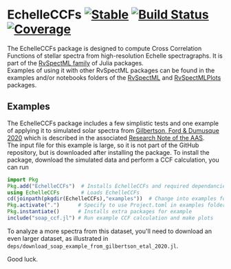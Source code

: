 # EchelleCCFs [![Stable](https://img.shields.io/badge/docs-stable-blue.svg)](https://RvSpectML.github.io/EchelleCCFs.jl/stable) [![Build Status](https://github.com/RvSpectML/EchelleCCFs.jl/workflows/CI/badge.svg)](https://github.com/RvSpectML/EchelleCCFs.jl/actions) [![Coverage](https://codecov.io/gh/RvSpectML/EchelleCCFs.jl/branch/master/graph/badge.svg)](https://codecov.io/gh/RvSpectML/EchelleCCFs.jl)


The EchelleCCFs package is designed to compute Cross Correlation Functions of stellar spectra from high-resolution Echelle spectragraphs.  It is part of the [RvSpectML family](https://rvspectml.github.io/RvSpectML-Overview/) of Julia packages.  
Examples of using it with other RvSpectML packages can be found in the examples and/or notebooks folders of the [RvSpectML](https://github.com/eford/RvSpectML.jl) and [RvSpectMLPlots](https://github.com/RvSpectML/RvSpectMLPlots.jl) packages.  

## Examples
The EchelleCCFs package includes a few simplistic tests and one example of applying it to simulated solar spectra from [Gilbertson, Ford & Dumusque 2020](https://doi.org/10.5281/zenodo.3753253) which is described in the associated [Research Note of the AAS](https://ui.adsabs.harvard.edu/link_gateway/2020RNAAS...4...59G/doi:10.3847/2515-5172/ab8d44).  
The input file for this example is large, so it is not part of the GitHub repository, but is downloaded after installing the package.
To install the package, download the simulated data and perform a CCF calculation, you can run

```julia
import Pkg
Pkg.add("EchelleCCFs")  # Installs EchelleCCFs and required dependancies
using EchelleCCFs       # Loads EchelleCCFs
cd(joinpath(pkgdir(EchelleCCFs),"examples"))  # Change into examples folder
Pkg.activate(".")      # Specify to use Project.toml in examples folder
Pkg.instantiate()      # Installs extra packages for example
include("soap_ccf.jl") # Run example CCF calculation and make plots
```

To analyze a more spectra from this dataset, you'll need to download an even larger dataset, as illustrated in `deps/download_soap_example_from_gilbertson_etal_2020.jl`.

Good luck.

